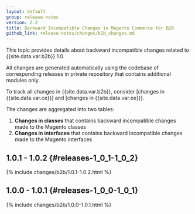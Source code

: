 ```yaml
---
layout: default
group: release-notes
version: 2.2
title: Backward Incompatible Changes in Magento Commerce for B2B
github_link: release-notes/changes/b2b_changes.md
---
```


This topic provides details about backward incompatible changes related to {{site.data.var.b2b}} 1.0.

All changes are generated automatically using the codebase of corresponding releases in private repository that contains additional modules only.

<div class="bs-callout bs-callout-info" markdown="1">
To track all changes in {{site.data.var.b2b}}, consider [changes in {{site.data.var.ce}}] and [changes in {{site.data.var.ee}}].
</div>

The changes are aggregated into two tables:

1. **Changes in classes** that contains backward incompatible changes made to the Magento classes
2. **Changes in interfaces** that contains backward incompatible changes made to the Magento interfaces

## 1.0.1 - 1.0.2 {#releases-1_0_1-1_0_2}

{% include changes/b2b/1.0.1-1.0.2.html %}

## 1.0.0 - 1.0.1 {#releases-1_0_0-1_0_1}

{% include changes/b2b/1.0.0-1.0.1.html %}

<!-- LINK DEFINITIONS -->

[changes in {{site.data.var.ce}}]: ce_changes.html
[changes in {{site.data.var.ee}}]: ee_changes.html
[@deprecated]: {{page.baseurl}}coding-standards/docblock-standard-general.html#deprecated